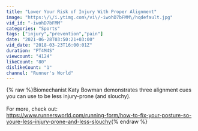 ```yaml
---
title: "Lower Your Risk of Injury With Proper Alignment"
image: "https:\/\/i.ytimg.com\/vi\/-iwohD7bFMM\/hqdefault.jpg"
vid_id: "-iwohD7bFMM"
categories: "Sports"
tags: ["injury","prevention","pain"]
date: "2021-06-28T03:50:21+03:00"
vid_date: "2018-03-23T16:00:01Z"
duration: "PT4M4S"
viewcount: "4124"
likeCount: "80"
dislikeCount: "1"
channel: "Runner's World"
---
```

{% raw %}Biomechanist Katy Bowman demonstrates three alignment cues you can use to be less injury-prone (and slouchy).<br /><br />For more, check out:<br /><a rel="nofollow" target="blank" href="https://www.runnersworld.com/running-form/how-to-fix-your-posture-so-youre-less-injury-prone-and-less-slouchy">https://www.runnersworld.com/running-form/how-to-fix-your-posture-so-youre-less-injury-prone-and-less-slouchy</a>{% endraw %}
